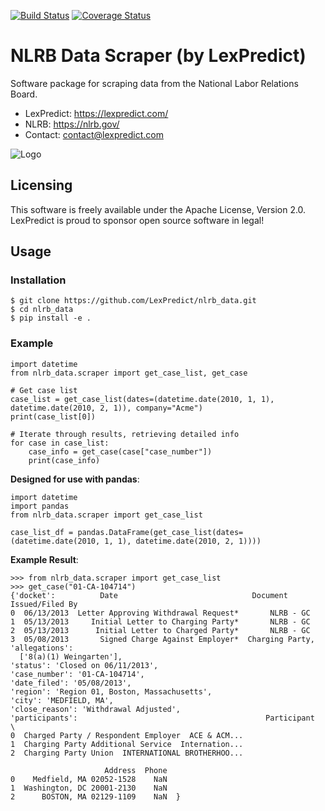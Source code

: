 [![Build Status](https://travis-ci.org/LexPredict/nlrb_data.svg?branch=master)](https://travis-ci.org/LexPredict/nlrb_data) [![Coverage Status](https://coveralls.io/repos/github/LexPredict/nlrb_data/badge.svg?branch=master)](https://coveralls.io/github/LexPredict/nlrb_data?branch=master)

# NLRB Data Scraper (by LexPredict)
Software package for scraping data from the National Labor Relations Board.

* LexPredict: https://lexpredict.com/
* NLRB: https://nlrb.gov/
* Contact: contact@lexpredict.com

![Logo](https://www.lexpredict.com/wp-content/uploads/2014/08/lexpredict_logo_horizontal_1.png)

## Licensing
This software is freely available under the Apache License, Version 2.0.  LexPredict is proud to sponsor open source software in legal!

## Usage
### Installation
```
$ git clone https://github.com/LexPredict/nlrb_data.git
$ cd nlrb_data
$ pip install -e .
```

### Example
```
import datetime
from nlrb_data.scraper import get_case_list, get_case

# Get case list
case_list = get_case_list(dates=(datetime.date(2010, 1, 1), datetime.date(2010, 2, 1)), company="Acme")
print(case_list[0])

# Iterate through results, retrieving detailed info
for case in case_list:
    case_info = get_case(case["case_number"])
    print(case_info)
```

**Designed for use with pandas**:
```
import datetime
import pandas
from nlrb_data.scraper import get_case_list

case_list_df = pandas.DataFrame(get_case_list(dates=(datetime.date(2010, 1, 1), datetime.date(2010, 2, 1))))
```

**Example Result**:
```
>>> from nlrb_data.scraper import get_case_list
>>> get_case("01-CA-104714")
{'docket':          Date                              Document Issued/Filed By
0  06/13/2013  Letter Approving Withdrawal Request*       NLRB - GC
1  05/13/2013     Initial Letter to Charging Party*       NLRB - GC
2  05/13/2013      Initial Letter to Charged Party*       NLRB - GC
3  05/08/2013       Signed Charge Against Employer*  Charging Party, 
'allegations': 
  ['8(a)(1) Weingarten'],
'status': 'Closed on 06/11/2013',
'case_number': '01-CA-104714',
'date_filed': '05/08/2013',
'region': 'Region 01, Boston, Massachusetts',
'city': 'MEDFIELD, MA',
'close_reason': 'Withdrawal Adjusted',
'participants':                                          Participant  \
0  Charged Party / Respondent Employer  ACE & ACM...
1  Charging Party Additional Service  Internation...
2  Charging Party Union  INTERNATIONAL BROTHERHOO...

                     Address  Phone
0    Medfield, MA 02052-1528    NaN
1  Washington, DC 20001-2130    NaN
2      BOSTON, MA 02129-1109    NaN  }
```
